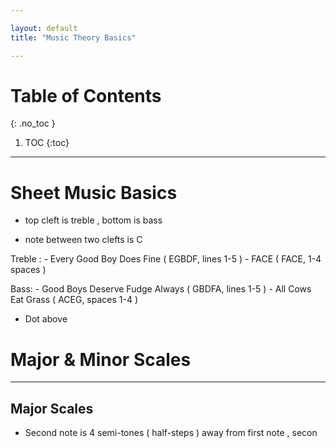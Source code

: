 ```yaml
---

layout: default
title: "Music Theory Basics"

---
```


# Table of Contents 

{: .no_toc }

1. TOC
{:toc}

---


# Sheet Music Basics 

- top cleft is treble , bottom is bass 

- note between two clefts is C 

Treble : 
    - Every Good Boy Does Fine ( EGBDF, lines 1-5 )
    - FACE ( FACE, 1-4 spaces )

Bass:
    - Good Boys Deserve Fudge Always ( GBDFA, lines 1-5 ) 
    - All Cows Eat Grass ( ACEG, spaces 1-4 )



- Dot above 


# Major & Minor Scales 
---


## Major Scales 

- Second note is 4 semi-tones ( half-steps ) away from first note , secon
